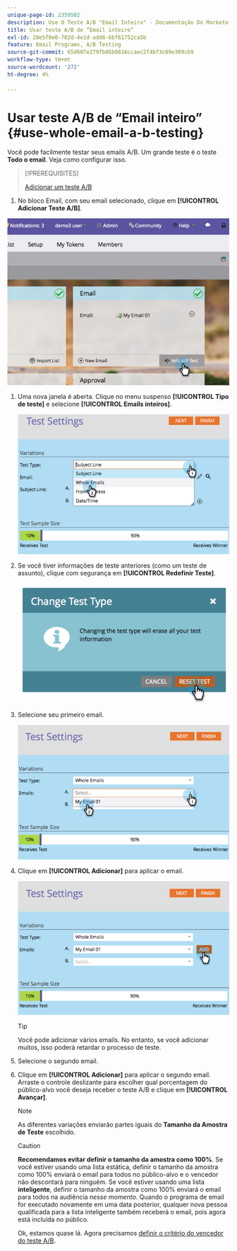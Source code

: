 ```yaml
---
unique-page-id: 2359502
description: Use O Teste A/B "Email Inteiro" - Documentação Do Marketo - Documentação Do Produto
title: Usar teste A/B de “Email inteiro”
exl-id: 28e5f0e0-702d-4e1d-add8-6bf61752ca5b
feature: Email Programs, A/B Testing
source-git-commit: 65d607e279fb86b0816ccaec2f4bf3c69e309cb9
workflow-type: tm+mt
source-wordcount: '272'
ht-degree: 4%

---
```


# Usar teste A/B de “Email inteiro” {#use-whole-email-a-b-testing}

Você pode facilmente testar seus emails A/B. Um grande teste é o teste **Todo o email**. Veja como configurar isso.

>[!PREREQUISITES]
>
>[Adicionar um teste A/B](/help/marketo/product-docs/email-marketing/email-programs/email-program-actions/email-test-a-b-test/add-an-a-b-test.md)

1. No bloco Email, com seu email selecionado, clique em **[!UICONTROL Adicionar Teste A/B]**.

![](assets/image2014-9-12-15-3a22-3a12.png)

1. Uma nova janela é aberta. Clique no menu suspenso **[!UICONTROL Tipo de teste]** e selecione **[!UICONTROL Emails inteiros]**.

   ![](assets/image2014-9-12-15-3a22-3a27.png)

1. Se você tiver informações de teste anteriores (como um teste de assunto), clique com segurança em **[!UICONTROL Redefinir Teste]**.

   ![](assets/image2014-9-12-15-3a22-3a40.png)

1. Selecione seu primeiro email.

   ![](assets/image2014-9-12-15-3a22-3a52.png)

1. Clique em **[!UICONTROL Adicionar]** para aplicar o email.

   ![](assets/image2014-9-12-15-3a23-3a20.png)

   >[!TIP]
   >
   >Você pode adicionar vários emails. No entanto, se você adicionar muitos, isso poderá retardar o processo de teste.

1. Selecione o segundo email.

   [](assets/image2014-9-12-15-3a23-3a49.png)

1. Clique em **[!UICONTROL Adicionar]** para aplicar o segundo email. Arraste o controle deslizante para escolher qual porcentagem do público-alvo você deseja receber o teste A/B e clique em **[!UICONTROL Avançar]**.

   [](assets/image2014-9-12-15-3a24-3a1.png)

   >[!NOTE]
   >
   >As diferentes variações enviarão partes iguais do **Tamanho da Amostra de Teste** escolhido.

   >[!CAUTION]
   >
   >**Recomendamos evitar definir o tamanho da amostra como 100%**. Se você estiver usando uma lista estática, definir o tamanho da amostra como 100% enviará o email para todos no público-alvo e o vencedor não descontará para ninguém. Se você estiver usando uma lista **inteligente**, definir o tamanho da amostra como 100% enviará o email para todos na audiência _nesse momento_. Quando o programa de email for executado novamente em uma data posterior, qualquer nova pessoa qualificada para a lista inteligente também receberá o email, pois agora está incluída no público.

   Ok, estamos quase lá. Agora precisamos [definir o critério do vencedor do teste A/B](/help/marketo/product-docs/email-marketing/email-programs/email-program-actions/email-test-a-b-test/define-the-a-b-test-winner-criteria.md).
